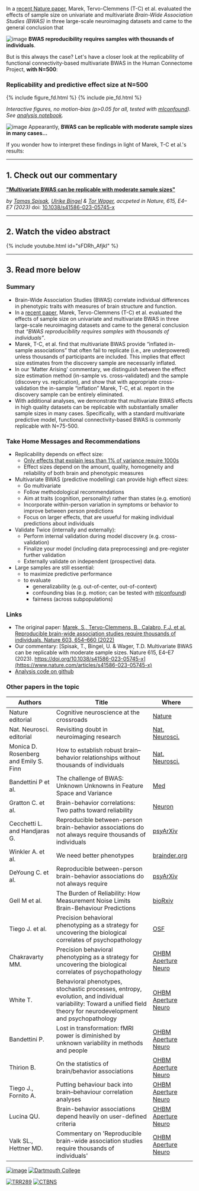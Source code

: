 In a [recent Nature paper](https://doi.org/10.1038/s41586-022-04492-9), Marek, Tervo-Clemmens (T-C) et al. evaluated the effects of sample size on univariate and multivariate *Brain-Wide Association Studies (BWAS)* in three large-scale neuroimaging datasets and came to the general conclusion that 

![image](https://user-images.githubusercontent.com/21124251/209202814-3c8bbc78-0800-42ba-b721-f063d1bc2582.png) **BWAS reproducibility requires samples with thousands of individuals**. 

But is this always the case? Let's have a closer look at the replicability of functional connectivity-based multivariate BWAS in the Human Connectome Project, **with N=500**:
 
### Replicability and predictive effect size at N=500
{% include figure_fd.html %}
{% include pie_fd.html %}   

*Interactive figures, no motion-bias (p>0.05 for all, tested with [mlconfound](https://mlconfound.readthedocs.io/en/latest/)). See [analysis notebook](https://github.com/spisakt/BWAS_comment/blob/master/multivariate_BWAS_replicability_analysis_FC_extensive_motion.ipynb).*

![image](https://user-images.githubusercontent.com/21124251/209199998-00f467fd-491f-4ac1-b35e-a6b8484691e4.png)
Appearantly, **BWAS can be replicable with moderate sample sizes in many cases...**

If you wonder how to interpret these findings in light of Marek, T-C et al.'s results:

-----------------

## 1. Check out our commentary

[**"Multivariate BWAS can be replicable with moderate sample sizes"**](https://www.nature.com/articles/s41586-023-05745-x)

*by [Tamas Spisak](https://pni-lab.github.io/), [Ulrike Bingel](https://www.bingellab.de/people/) & [Tor Wager](https://sites.dartmouth.edu/canlab/), accpeted in Nature, 615, E4–E7 (2023)* doi: [10.1038/s41586-023-05745-x](https://doi.org/10.1038/s41586-023-05745-x)

-----------------

## 2. Watch the video abstract

{% include youtube.html id="sFDRh_AfjkI" %}

-----------------

## <a name="summary"></a> 3. Read more below

### **Summary**
- Brain-Wide Association Studies (BWAS) correlate individual differences in phenotypic traits with measures of brain structure and function.
- In a [recent paper](https://doi.org/10.1038/s41586-022-04492-9), Marek, Tervo-Clemmens (T-C) et al. evaluated the effects of sample size on univariate and multivariate BWAS in three large-scale neuroimaging datasets and came to the general conclusion that *“BWAS reproducibility requires samples with thousands of individuals”*. 
- Marek, T-C, et al. find that multivariate BWAS provide “inflated in-sample associations” that often fail to replicate (i.e., are underpowered) unless thousands of participants are included. This implies that effect size estimates from the discovery sample are necessarily inflated.
- In our 'Matter Arising' commentary, we distinguish between the effect size estimation method (in-sample vs. cross-validated) and the sample (discovery vs. replication), and show that with appropriate cross-validation the in-sample “inflation” Marek, T-C, et al. report in the discovery sample can be entirely eliminated. 
- With additional analyses, we demonstrate that multivariate BWAS effects in high quality datasets can be replicable with substantially smaller sample sizes in many cases. Specifically, with a standard multivariate predictive model, functional connectivity-based BWAS is commonly replicable with N=75-500.

### **Take Home Messages and Recommendations**
- Replicability depends on effect size:
  - [Only effects that explain less than 1% of variance require 1000s](https://github.com/spisakt/BWAS_comment/blob/master/sim_effect_size.ipynb)
  - Effect sizes depend on the amount, quality, homogeneity and reliability of both brain and phenotypic measures
- Multivariate BWAS (predictive modelling) can provide high effect sizes:
  - Go multivariate 
  - Follow methodological recommendations
  - Aim at traits (cognition, personality) rather than states (e.g. emotion)
  - Incorporate within-person variation in symptoms or behavior to improve between person predictions
  - Focus on larger effects, that are usueful for making individual predictions about individuals
- Validate Twice (internally and externally):
  - Perform internal validation during model discovery (e.g. cross-validation)
  - Finalize your model (including data preprocessing) and pre-register further validation
  - Externally validate on independent (prospective) data.
- Large samples are still essential:
  - to maximize predictive performance
  - to evaluate 
    - generalizability (e.g. out-of-center, out-of-context)
    - confounding bias (e.g. motion; can be tested with [mlconfound](https://mlconfound.readthedocs.io/en/latest/))
    - fairness (across subpopulations)

### <a name="links"></a> **Links**
- The original paper: [Marek, S., Tervo-Clemmens, B., Calabro, F.J. et al. Reproducible brain-wide association studies require thousands of individuals. Nature 603, 654–660 (2022)](https://doi.org/10.1038/s41586-022-04492-9)
- Our commentary: [Spisak, T., Bingel, U. & Wager, T.D. Multivariate BWAS can be replicable with moderate sample sizes. Nature 615, E4–E7 (2023). https://doi.org/10.1038/s41586-023-05745-x](https://www.nature.com/articles/s41586-023-05745-x)
- [Analysis code on github](https://github.com/spisakt/BWAS_comment)


### **Other papers in the topic**


| Authors                               | Title                                                                                                      | Where                                                                                                               |
|---------------------------------------|------------------------------------------------------------------------------------------------------------|---------------------------------------------------------------------------------------------------------------------|
| Nature editorial                 | Cognitive neuroscience at the crossroads                                                                  | [Nature](https://www.nature.com/articles/d41586-022-02283-w)                                                |
| Nat. Neurosci. editorial          | Revisiting doubt in neuroimaging research                                                                  | [Nat. Neurosci.](https://www.nature.com/articles/s41593-022-01125-2)                                                |
| Monica D. Rosenberg and Emily S. Finn | How to establish robust brain–behavior relationships without thousands of individuals                      | [Nat. Neurosci.](https://www.nature.com/articles/s41593-022-01110-9)                                                |
| Bandettini P et al.                   | The challenge of BWAS: Unknown Unknowns in Feature Space and Variance                                      | [Med](http://www.thebrainblog.org/2022/07/04/the-challenge-of-bwas-unknown-unknowns-in-feature-space-and-variance/) |
| Gratton C. et al.                     | Brain-behavior correlations: Two paths toward reliability                                                  | [Neuron](https://www.cell.com/neuron/fulltext/S0896-6273(22)00363-4)                                                |
| Cecchetti L. and Handjaras G.         | Reproducible between-person brain-behavior associations do not always require thousands of individuals     | [psyArXiv](https://psyarxiv.com/c8xwe)                                                                              |
| Winkler A. et al.                     | We need better phenotypes                                                                                  | [brainder.org](https://brainder.org/2022/05/04/we-need-better-phenotypes/)                                          |
| DeYoung C. et al.                     | Reproducible between-person brain-behavior associations do not always require                              | [psyArXiv](https://psyarxiv.com/sfnmk)                                                                              |
| Gell M et al.                         | The Burden of Reliability: How Measurement Noise Limits Brain-Behaviour Predictions                        | [bioRxiv](https://www.biorxiv.org/content/10.1101/2023.02.09.527898v1 )                                             |
| Tiego J. et al.                       | Precision behavioral phenotyping as a strategy for uncovering the biological correlates of psychopathology | [OSF](https://osf.io/geh6q/)                                                                                        |
| Chakravarty MM.                       | Precision behavioral phenotyping as a strategy for uncovering the biological correlates of psychopathology | [OHBM Aperture Neuro](https://www.humanbrainmapping.org/files/Aperture%20Neuro/BWAS_1_Introduction_Chakravarty.pdf)            | 
| White T.                       | Behavioral phenotypes, stochastic processes, entropy, evolution, and individual variability: Toward a unified field theory for neurodevelopment and psychopathology | [OHBM Aperture Neuro](https://www.humanbrainmapping.org/files/Aperture%20Neuro/BWAS_2_Commentary_White.pdf)            | 
| Bandettini P.                       | Lost in transformation: fMRI power is diminished by unknown variability in methods and people | [OHBM Aperture Neuro](https://www.humanbrainmapping.org/files/Aperture%20Neuro/BWAS_3_Commentary_Bandettini.pdf)            | 
| Thirion B.                       | On the statistics of brain/behavior associations | [OHBM Aperture Neuro](https://www.humanbrainmapping.org/files/Aperture%20Neuro/BWAS_4_Commentary_Thirion.pdf)           | 
| Tiego J., Fornito A.                     | Putting behaviour back into brain–behaviour correlation analyses | [OHBM Aperture Neuro](https://www.humanbrainmapping.org/files/Aperture%20Neuro/BWAS_5_Commentary_Tiego.pdf)            | 
| Lucina QU.                     | Brain-behavior associations depend heavily on user-defined criteria | [OHBM Aperture Neuro](https://www.humanbrainmapping.org/files/Aperture%20Neuro/BWAS_5_Commentary_Tiego.pdf) | 
| Valk SL., Hettner MD.                     | Commentary on 'Reproducible brain-wide association studies require thousands of individuals' | [OHBM Aperture Neuro](https://www.humanbrainmapping.org/files/Aperture%20Neuro/BWAS_7_Commentary_ValkHettwer.pdf)            | 












[![image](https://user-images.githubusercontent.com/21124251/209312014-c678b6fd-285b-4ee6-ae68-7ef44e2bc8a9.png)]([https://www.uk-essen.de/en/](https://www.uk-essen.de/))
[![Dartmouth College](https://user-images.githubusercontent.com/21124251/209313115-331e3b93-e4b3-4c42-ae18-bba08b492e89.png)](https://home.dartmouth.edu/)

[![TRR289](https://user-images.githubusercontent.com/21124251/209311641-ab03af1f-67e8-49c0-b4b4-f43b9ae40996.png)](https://treatment-expectation.de/)
[![CTBNS](https://user-images.githubusercontent.com/21124251/209311740-2383f0cb-4b8e-4562-af97-7e8df268a0df.png)](https://c-tnbs.uk-essen.de/)
